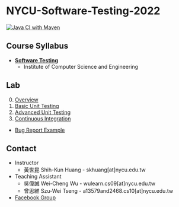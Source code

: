 # NYCU-Software-Testing-2022

[![Java CI with Maven](https://github.com/season06/ST-2022-310551019/actions/workflows/build.yml/badge.svg?branch=master)](https://github.com/season06/ST-2022-310551019/actions/workflows/build.yml)

## Course Syllabus
- **[Software Testing](https://timetable.nycu.edu.tw/?r=main/crsoutline&Acy=110&Sem=2&CrsNo=5252)**
   - Institute of Computer Science and Engineering

## Lab
0. [Overview](https://docs.google.com/presentation/d/10VCs6CK5rFEoDUkTcywiYNtI99tl83p6YqJ0nwiX1pw/edit?usp=sharing)
1. [Basic Unit Testing](https://docs.google.com/presentation/d/1Z8DachhAxVFpnsYUW6IKm7Ir0a5qx6y18is1HR0ASCk/edit?usp=sharing)
2. [Advanced Unit Testing](https://docs.google.com/presentation/d/1QhMJmfM4hXTcK89HjMJeo8-72Ur332Btfp0LA_M-9fw/edit?usp=sharing)
3. [Continuous Integration](https://docs.google.com/presentation/d/1kavr_b94-IyxtMzuBwk0GXVF4LNfVq5tNXu-UAHYKls/edit?usp=sharing)

- [Bug Report Example](https://docs.google.com/presentation/d/1YbFRvhIHYvh9BztIPHF9n7eGeOBr70XTqPKwqEpgjAQ/edit?usp=sharing)

## Contact
- Instructor
   - 黃世昆 Shih-Kun Huang - skhuang[at]nycu.edu.tw
- Teaching Assistant
   - 吳偉誠 Wei-Cheng Wu - wulearn.cs09[at]nycu.edu.tw
   - 曾思維 Szu-Wei Tseng - a13579and2468.cs10[at]nycu.edu.tw
- [Facebook Group](https://www.facebook.com/groups/softwaretesting.nycu)
